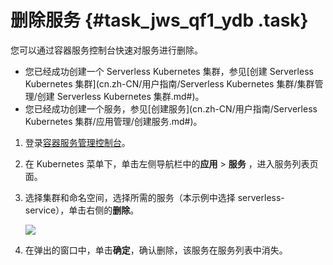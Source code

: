 # 删除服务 {#task_jws_qf1_ydb .task}

您可以通过容器服务控制台快速对服务进行删除。

-   您已经成功创建一个 Serverless Kubernetes 集群，参见[创建 Serverless Kubernetes 集群](cn.zh-CN/用户指南/Serverless Kubernetes 集群/集群管理/创建 Serverless Kubernetes 集群.md#)。
-   您已经成功创建一个服务，参见[创建服务](cn.zh-CN/用户指南/Serverless Kubernetes 集群/应用管理/创建服务.md#)。

1.  登录[容器服务管理控制台](https://cs.console.aliyun.com)。 
2.  在 Kubernetes 菜单下，单击左侧导航栏中的**应用** \> **服务** ，进入服务列表页面。 
3.  选择集群和命名空间，选择所需的服务（本示例中选择 serverless-service），单击右侧的**删除**。 

    ![](http://static-aliyun-doc.oss-cn-hangzhou.aliyuncs.com/assets/img/16488/154821630410292_zh-CN.png)

4.  在弹出的窗口中，单击**确定**，确认删除，该服务在服务列表中消失。 

